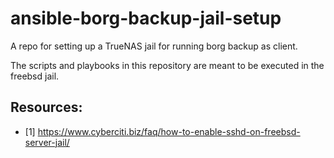 # ansible-borg-backup-jail-setup
A repo for setting up a TrueNAS jail for running borg backup as client.

The scripts and playbooks in this repository are meant to be executed in the freebsd jail.


## Resources:
- [1] https://www.cyberciti.biz/faq/how-to-enable-sshd-on-freebsd-server-jail/
